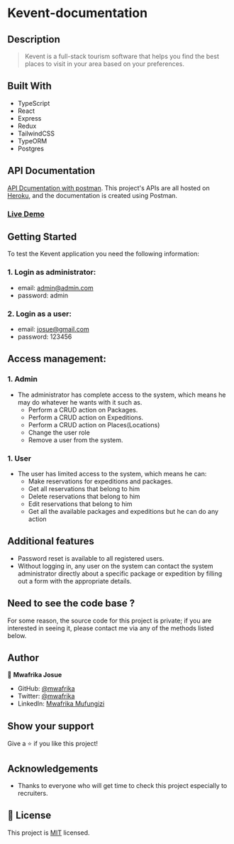 # Kevent-documentation

## Description

> Kevent is a full-stack tourism software that helps you find the best places to visit in your area based on your preferences.

## Built With

- TypeScript
- React
- Express
- Redux
- TailwindCSS
- TypeORM
- Postgres

## API Documentation
[API Dcumentation with postman](https://documenter.getpostman.com/view/6127109/UzBqq5mr). This project's APIs are all hosted on [Heroku](https://kevent-rdc.herokuapp.com), and the documentation is created using Postman.
### [Live Demo](https://www.kevent-rdc.com/)

## Getting Started

To test the Kevent application you need the following information:

### 1. Login as administrator:
   
   - email: admin@admin.com
   - password: admin
  
 ### 2. Login as a user:
   
   - email: josue@gmail.com
   - password: 123456

## Access management:

### 1. Admin
- The administrator has complete access to the system, which means he may do whatever he wants with it such as.
  - Perform a CRUD action on Packages.
  - Perform a CRUD action on Expeditions.
  - Perform a CRUD action on Places(Locations)
  - Change the user role
  - Remove a user from the system.

### 1. User
- The user has limited access to the system, which means he can:
  - Make reservations for expeditions and packages.
  - Get all reservations that belong to him
  - Delete reservations that belong to him
  - Edit reservations that belong to him
  - Get all the available packages and expeditions but he can do any action

## Additional features
   - Password reset is available to all registered users.
   - Without logging in, any user on the system can contact the system administrator directly about a specific package or expedition by filling out a form with the appropriate details.

## Need to see the code base ?
For some reason, the source code for this project is private; if you are interested in seeing it, please contact me via any of the methods listed below.

## Author

👤 **Mwafrika Josue**

- GitHub: [@mwafrika](https://github.com/mwafrika)
- Twitter: [@mwafrika](@mwafrikamufung1)
- LinkedIn: [Mwafrika Mufungizi](https://www.linkedin.com/in/mwafrika-mufungizi/)

## Show your support

Give a ⭐️ if you like this project!

## Acknowledgements

- Thanks to everyone who will get time to check this project especially to recruiters.

## 📝 License

This project is [MIT](./MIT.md) licensed.
